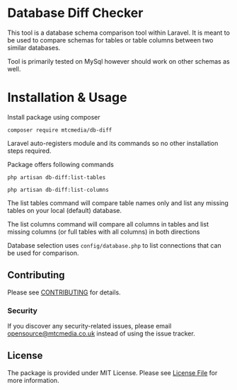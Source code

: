# Database Diff Checker

This tool is a database schema comparison tool within Laravel. 
It is meant to be used to compare schemas for tables or table columns between 
two similar databases.

Tool is primarily tested on MySql however should work on other schemas as well.

# Installation & Usage
Install package using composer
```
composer require mtcmedia/db-diff
```

Laravel auto-registers module and its commands so no other installation steps required.

Package offers following commands

```
php artisan db-diff:list-tables 

php artisan db-diff:list-columns 
```

The list tables command will compare table names only and list any missing tables 
on your local (default) database.

The list columns command will compare all columns in tables and list missing columns 
(or full tables with all columns) in both directions

Database selection uses `config/database.php` to list connections that can be used for comparison.

## Contributing

Please see [CONTRIBUTING](contributing.md) for details.

### Security

If you discover any security-related issues, please email [opensource@mtcmedia.co.uk](mailto:opensource@mtcmedia.co.uk) instead of using the issue tracker.

## License

The package is provided under MIT License. Please see [License File](license.md) for more information.
